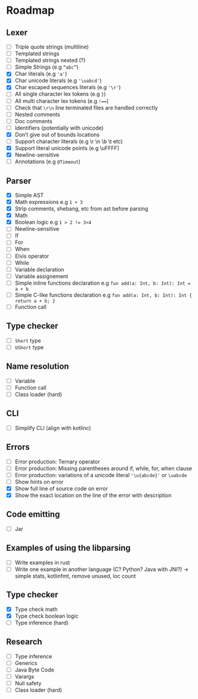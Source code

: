 # Roadmap

## Lexer

- [ ] Triple quote strings (multiline)
- [ ] Templated strings
- [ ] Templated strings nested (?)
- [ ] Simple Strings (e.g `“abc”`)
- [x] Char literals (e.g `'a'`)
- [x] Char unicode literals (e.g `'\uabcd'`)
- [x] Char escaped sequences literals (e.g `'\r'`)
- [ ] All single character lex tokens (e.g `}`)
- [ ] All multi character lex tokens (e.g `!==`)
- [ ] Check that `\r\n` line terminated files are handled correctly
- [ ] Nested comments
- [ ] Doc comments
- [ ] Identifiers (potentially with unicode)
- [x] Don’t give out of bounds locations
- [ ] Support character literals (e.g \r \n \b \t etc)
- [x] Support literal unicode points (e.g \uFFFF)
- [x] Newline-sensitive
- [ ] Annotations (e.g `@Timeout`)

## Parser

- [x] Simple AST
- [x] Math expressions e.g  `1 + 3`
- [x] Strip comments, shebang, etc from ast before parsing
- [x] Math
- [x] Boolean logic e.g `1 > 2 != 3<4`
- [ ] Newline-sensitive
- [ ] If
- [ ] For
- [ ] When
- [ ] Elvis operator
- [ ] While
- [ ] Variable declaration
- [ ] Variable assignement
- [ ] Simple inline functions declaration e.g `fun add(a: Int, b: Int): Int = a + b`
- [ ] Simple C-like functions declaration e.g `fun add(a: Int, b: Int): Int { return a + b; }`
- [ ] Function call

## Type checker

- [ ] `Short` type
- [ ] `UShort` type

## Name resolution

- [ ] Variable
- [ ] Function call
- [ ] Class loader (hard)

## CLI

- [ ] Simplify CLI (align with kotlinc)

## Errors

- [ ] Error production: Ternary operator
- [ ] Error production: Missing parentheses around if, while, for, when clause
- [ ] Error production: variations of a unicode literal `'\u{abcde}'` or `\uabcde`
- [ ] Show hints on error
- [x] Show full line of source code on error
- [x] Show the exact location on the line of the error with description

## Code emitting

- [ ] Jar

## Examples of using the libparsing

- [ ] Write examples in rust
- [ ] Write one example in another language (C? Python? Java with JNI?) -> simple stats, kotlinfmt, remove unused, loc count

## Type checker

- [x] Type check math
- [x] Type check boolean logic
- [ ] Type inference (hard)

## Research
- [ ] Type inference
- [ ] Generics
- [ ] Java Byte Code
- [ ] Varargs
- [ ] Null safety
- [ ] Class loader (hard)
